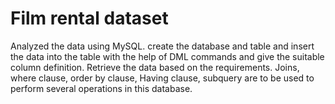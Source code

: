 # Film rental dataset
Analyzed the data using MySQL. create the database and table and insert the data into the table with the help of DML commands and give the suitable column definition. Retrieve the data based on the requirements. Joins, where clause, order by clause, Having clause, subquery are to be used to perform several operations in this database.
